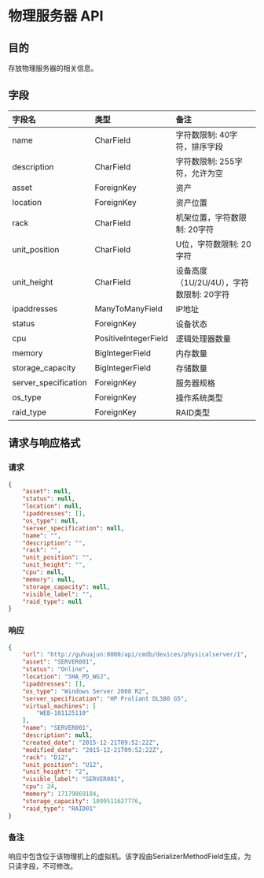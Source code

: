 # 物理服务器 API

## 目的
存放物理服务器的相关信息。

## 字段
|字段名|类型|备注|
|:-----|:-----|:-----|
|name|CharField|字符数限制: 40字符，排序字段|
|description|CharField|字符数限制: 255字符，允许为空|
|asset|ForeignKey|资产|
|location|ForeignKey|资产位置|
|rack|CharField|机架位置，字符数限制: 20字符|
|unit_position|CharField|U位，字符数限制: 20字符|
|unit_height|CharField|设备高度（1U/2U/4U），字符数限制: 20字符|
|ipaddresses|ManyToManyField|IP地址|
|status|ForeignKey|设备状态|
|cpu|PositiveIntegerField|逻辑处理器数量|
|memory|BigIntegerField|内存数量|
|storage_capacity|BigIntegerField|存储数量|
|server_specification|ForeignKey|服务器规格|
|os_type|ForeignKey|操作系统类型|
|raid_type|ForeignKey|RAID类型|


## 请求与响应格式

### 请求

```JSON
{
    "asset": null,
    "status": null,
    "location": null,
    "ipaddresses": [],
    "os_type": null,
    "server_specification": null,
    "name": "",
    "description": "",
    "rack": "",
    "unit_position": "",
    "unit_height": "",
    "cpu": null,
    "memory": null,
    "storage_capacity": null,
    "visible_label": "",
    "raid_type": null
}
```

### 响应
```JSON
{
    "url": "http://guhuajun:8000/api/cmdb/devices/physicalserver/1",
    "asset": "SERVER001",
    "status": "Online",
    "location": "SHA_PD_WGJ",
    "ipaddresses": [],
    "os_type": "Windows Server 2008 R2",
    "server_specification": "HP Proliant DL380 G5",
    "virtual_machines": [
        "WEB-101125110"
    ],
    "name": "SERVER001",
    "description": null,
    "created_date": "2015-12-21T09:52:22Z",
    "modified_date": "2015-12-21T09:52:22Z",
    "rack": "D12",
    "unit_position": "U12",
    "unit_height": "2",
    "visible_label": "SERVER001",
    "cpu": 24,
    "memory": 17179869184,
    "storage_capacity": 1099511627776,
    "raid_type": "RAID01"
}
```

### 备注
响应中包含位于该物理机上的虚拟机。该字段由SerializerMethodField生成，为只读字段，不可修改。